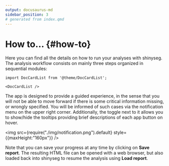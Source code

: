 ```yaml
---
output: docusaurus-md
sidebar_position: 3
# generated from index.qmd
---
```


# How to… {#how-to}

Here you can find all the details on how to run your analyses with
shinyseg. The analysis workflow consists on mainly three steps organized
in sequential modules:

``` mdx-code-block
import DocCardList from '@theme/DocCardList';

<DocCardList />
```

The app is designed to provide a guided experience, in the sense that
you will not be able to move forward if there is some critical
information missing, or wrongly specified. You will be informed of such
cases via the notification menu on the upper right corner. Additionally,
the toggle next to it allows you to show/hide the tooltips providing
brief descriptions of each app button on hover.

<img src={require("./img/notification.png").default} style={{maxHeight:"160px"}} />

Note that you can save your progress at any time by clicking on **Save
report**. The resulting HTML file can be opened with a web browser, but
also loaded back into shinyseg to resume the analysis using **Load
report**.

